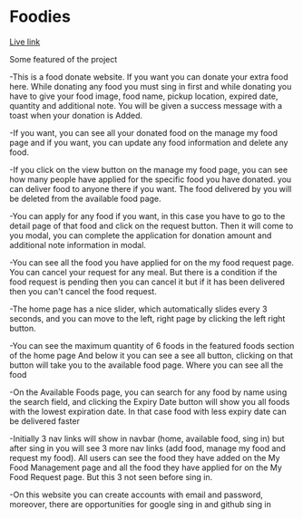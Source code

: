 # Foodies

 [Live link](https://assignment-11-f45c1.web.app/)


Some featured of the project

-This is a food donate website. If you want you can donate your extra food here.  While donating any food you must sing in first and while donating you have to give your food image, food name, pickup location, expired date, quantity and additional note.  You will be given a success message with a toast when your donation is Added.

-If you want, you can see all your donated food on the manage my food page and if you want, you can update any food information and delete any food.

-If you click on the view button on the manage my food page, you can see how many people have applied for the specific food you have donated. you can deliver food to anyone there if you want.  The food delivered by you will be deleted from the available food page.

-You can apply for any food if you want, in this case you have to go to the detail page of that food and click on the request button.  Then it will come to you modal, you can complete the application for donation amount and additional note information in modal.

-You can see all the food you have applied for on the my food request page. You can cancel your request for any meal. But there is a condition if the food request is pending then you can cancel it but if it has been delivered then you can't cancel the food request.

-The home page has a nice slider, which automatically slides every 3 seconds, and you can move to the left, right page by clicking the left right button.

-You can see the maximum quantity of 6 foods in the featured foods section of the home page And below it you can see a see all button, clicking on that button will take you to the available food page.  Where you can see all the food

-On the Available Foods page, you can search for any food by name using the search field, and clicking the Expiry Date button will show you all foods with the lowest expiration date.  In that case food with less expiry date can be delivered faster

-Initially 3 nav links will show in navbar (home, available food, sing in) but after sing in you will see 3 more nav links (add food, manage my food and request my food).  All users can see the food they have added on the My Food Management page and all the food they have applied for on the My Food Request page.  But this 3 not seen before sing in.

-On this website you can create accounts with email and password, moreover, there are opportunities for google sing in and github sing in